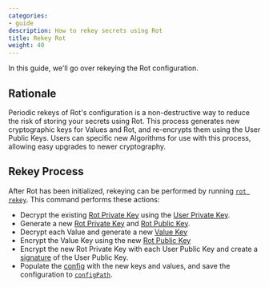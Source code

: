 ```yaml
---
categories:
- guide
description: How to rekey secrets using Rot
title: Rekey Rot
weight: 40
---
```


In this guide, we'll go over rekeying the Rot configuration.

## Rationale

Periodic rekeys of Rot's configuration is a non-destructive way to reduce the risk of storing your secrets using Rot.  This process generates new cryptographic keys for Values and Rot, and re-encrypts them using the User Public Keys.  Users can specific new Algorithms for use with this process, allowing easy upgrades to newer cryptography.

## Rekey Process

After Rot has been initialized, rekeying can be performed by running [`rot rekey`](../../references/cli#rekey).  This command performs these actions:

- Decrypt the existing [Rot Private Key](../../references/cryptography#rot-private-key) using the [User Private Key](../../references/cryptography#user-private-key).
- Generate a new [Rot Private Key](../../references/cryptography#rot-private-key) and [Rot Public Key](../../references/cryptography#rot-public-key).
- Decrypt each Value and generate a new [Value Key](../../references/cryptography#value-key)
- Encrypt the Value Key using the new [Rot Public Key](../../references/cryptography#rot-public-key)
- Encrypt the new Rot Private Key with each User Public Key and create a [signature](../../references/config#signature) of the User Public Key.
- Populate the [config](../../references/config) with the new keys and values, and save the configuration to [`configPath`](../../references/config#configpath).
